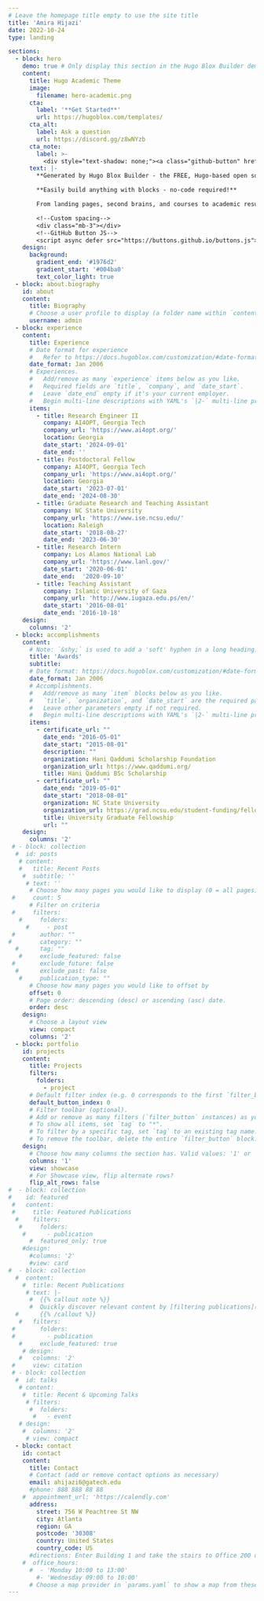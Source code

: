```yaml
---
# Leave the homepage title empty to use the site title
title: 'Amira Hijazi'
date: 2022-10-24
type: landing

sections:
  - block: hero
    demo: true # Only display this section in the Hugo Blox Builder demo site
    content:
      title: Hugo Academic Theme
      image:
        filename: hero-academic.png
      cta:
        label: '**Get Started**'
        url: https://hugoblox.com/templates/
      cta_alt:
        label: Ask a question
        url: https://discord.gg/z8wNYzb
      cta_note:
        label: >-
          <div style="text-shadow: none;"><a class="github-button" href="https://github.com/HugoBlox/hugo-blox-builder" data-icon="octicon-star" data-size="large" data-show-count="true" aria-label="Star">Star Hugo Blox Builder</a></div><div style="text-shadow: none;"><a class="github-button" href="https://github.com/HugoBlox/theme-academic-cv" data-icon="octicon-star" data-size="large" data-show-count="true" aria-label="Star">Star the Academic template</a></div>
      text: |-
        **Generated by Hugo Blox Builder - the FREE, Hugo-based open source website builder trusted by 500,000+ sites.**

        **Easily build anything with blocks - no-code required!**

        From landing pages, second brains, and courses to academic resumés, conferences, and tech blogs.

        <!--Custom spacing-->
        <div class="mb-3"></div>
        <!--GitHub Button JS-->
        <script async defer src="https://buttons.github.io/buttons.js"></script>
    design:
      background:
        gradient_end: '#1976d2'
        gradient_start: '#004ba0'
        text_color_light: true
  - block: about.biography
    id: about
    content:
      title: Biography
      # Choose a user profile to display (a folder name within `content/authors/`)
      username: admin
  - block: experience
    content:
      title: Experience
      # Date format for experience
      #   Refer to https://docs.hugoblox.com/customization/#date-format
      date_format: Jan 2006
      # Experiences.
      #   Add/remove as many `experience` items below as you like.
      #   Required fields are `title`, `company`, and `date_start`.
      #   Leave `date_end` empty if it's your current employer.
      #   Begin multi-line descriptions with YAML's `|2-` multi-line prefix.
      items:
        - title: Research Engineer II
          company: AI4OPT, Georgia Tech
          company_url: 'https://www.ai4opt.org/'
          location: Georgia
          date_start: '2024-09-01'
          date_end: ''
        - title: Postdoctoral Fellow
          company: AI4OPT, Georgia Tech
          company_url: 'https://www.ai4opt.org/'
          location: Georgia
          date_start: '2023-07-01'
          date_end: '2024-08-30'
        - title: Graduate Research and Teaching Assistant
          company: NC State University
          company_url: 'https://www.ise.ncsu.edu/'
          location: Raleigh
          date_start: '2018-08-27'
          date_end: '2023-06-30'
        - title: Research Intern
          company: Los Alamos National Lab
          company_url: 'https://www.lanl.gov/'
          date_start: '2020-06-01' 
          date_end:  '2020-09-10'
        - title: Teaching Assistant
          company: Islamic University of Gaza
          company_url: 'http://www.iugaza.edu.ps/en/'
          date_start: '2016-08-01'
          date_end: '2016-10-18'
    design:
      columns: '2'
  - block: accomplishments
    content:
      # Note: `&shy;` is used to add a 'soft' hyphen in a long heading.
      title: 'Awards'
      subtitle:
      # Date format: https://docs.hugoblox.com/customization/#date-format
      date_format: Jan 2006
      # Accomplishments.
      #   Add/remove as many `item` blocks below as you like.
      #   `title`, `organization`, and `date_start` are the required parameters.
      #   Leave other parameters empty if not required.
      #   Begin multi-line descriptions with YAML's `|2-` multi-line prefix.
      items:
        - certificate_url: ""
          date_end: "2016-05-01"
          date_start: "2015-08-01"
          description: ""
          organization: Hani Qaddumi Scholarship Foundation
          organization_url: https://www.qaddumi.org/
          title: Hani Qaddumi BSc Scholarship
        - certificate_url: ""
          date_end: "2019-05-01"
          date_start: "2018-08-01"
          organization: NC State University
          organization_url: https://grad.ncsu.edu/student-funding/fellowships-and-grants/opportunities/university-graduate-fellowships/
          title: University Graduate Fellowship
          url: ""
    design:
      columns: '2'       
 # - block: collection
  #  id: posts
   # content:
   #   title: Recent Posts
    #  subtitle: ''
     # text: ''
      # Choose how many pages you would like to display (0 = all pages)
 #     count: 5
      # Filter on criteria
 #     filters:
   #     folders:
     #     - post
 #       author: ""
#        category: ""
  #      tag: ""
   #     exclude_featured: false
 #       exclude_future: false
  #      exclude_past: false
   #     publication_type: ""
      # Choose how many pages you would like to offset by
      offset: 0
      # Page order: descending (desc) or ascending (asc) date.
      order: desc
    design:
      # Choose a layout view
      view: compact
      columns: '2'
  - block: portfolio
    id: projects
    content:
      title: Projects
      filters:
        folders:
          - project
      # Default filter index (e.g. 0 corresponds to the first `filter_button` instance below).
      default_button_index: 0
      # Filter toolbar (optional).
      # Add or remove as many filters (`filter_button` instances) as you like.
      # To show all items, set `tag` to "*".
      # To filter by a specific tag, set `tag` to an existing tag name.
      # To remove the toolbar, delete the entire `filter_button` block.
    design:
      # Choose how many columns the section has. Valid values: '1' or '2'.
      columns: '1'
      view: showcase
      # For Showcase view, flip alternate rows?
      flip_alt_rows: false
#  - block: collection
#    id: featured
 #   content:
 #     title: Featured Publications
  #    filters:
   #     folders:
    #      - publication
      #  featured_only: true
    #design:
      #columns: '2'
      #view: card
#  - block: collection
  #  content:
    #  title: Recent Publications
     # text: |-
      #  {{% callout note %}}
      #  Quickly discover relevant content by [filtering publications](./publication/).
  #      {{% /callout %}}
   #   filters:
 #       folders:
 #         - publication
   #     exclude_featured: true
    # design:
   #   columns: '2'
 #     view: citation
 # - block: collection
  #  id: talks
   # content:
    #  title: Recent & Upcoming Talks
     # filters:
      #  folders:
       #   - event
   # design:
    #  columns: '2'
     # view: compact
  - block: contact
    id: contact
    content:
      title: Contact
      # Contact (add or remove contact options as necessary)
      email: ahijazi6@gatech.edu
      #phone: 888 888 88 88
    #  appointment_url: 'https://calendly.com'
      address:
        street: 756 W Peachtree St NW
        city: Atlanta
        region: GA
        postcode: '30308'
        country: United States
        country_code: US
      #directions: Enter Building 1 and take the stairs to Office 200 on Floor 2
    #  office_hours:
      #  - 'Monday 10:00 to 13:00'
        #- 'Wednesday 09:00 to 10:00'
      # Choose a map provider in `params.yaml` to show a map from these coordinates
---
```

